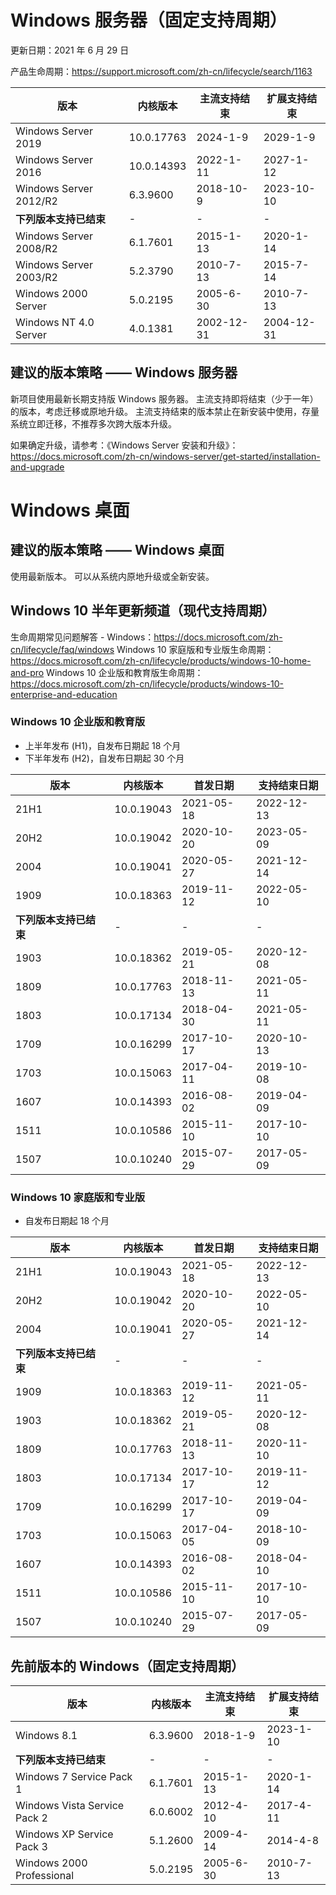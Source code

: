 # Windows 服务器（固定支持周期）

更新日期：2021 年 6 月 29 日

产品生命周期：https://support.microsoft.com/zh-cn/lifecycle/search/1163

|版本|内核版本|主流支持结束|扩展支持结束|
|---|---|---|---|
|Windows Server 2019|10.0.17763|2024-1-9|2029-1-9|
|Windows Server 2016|10.0.14393|2022-1-11|2027-1-12|
|Windows Server 2012/R2|6.3.9600|2018-10-9|2023-10-10|
|**下列版本支持已结束**|-|-|-|
|Windows Server 2008/R2|6.1.7601|2015-1-13|2020-1-14|
|Windows Server 2003/R2|5.2.3790|2010-7-13|2015-7-14|
|Windows 2000 Server|5.0.2195|2005-6-30|2010-7-13|
|Windows NT 4.0 Server|4.0.1381|2002-12-31|2004-12-31|

## 建议的版本策略 —— Windows 服务器
新项目使用最新长期支持版 Windows 服务器。
主流支持即将结束（少于一年）的版本，考虑迁移或原地升级。
主流支持结束的版本禁止在新安装中使用，存量系统立即迁移，不推荐多次跨大版本升级。

如果确定升级，请参考：《Windows Server 安装和升级》：https://docs.microsoft.com/zh-cn/windows-server/get-started/installation-and-upgrade

# Windows 桌面

## 建议的版本策略 —— Windows 桌面
使用最新版本。
可以从系统内原地升级或全新安装。

## Windows 10 半年更新频道（现代支持周期）

生命周期常见问题解答 - Windows：https://docs.microsoft.com/zh-cn/lifecycle/faq/windows
Windows 10 家庭版和专业版生命周期：https://docs.microsoft.com/zh-cn/lifecycle/products/windows-10-home-and-pro
Windows 10 企业版和教育版生命周期：https://docs.microsoft.com/zh-cn/lifecycle/products/windows-10-enterprise-and-education

### Windows 10 企业版和教育版

- 上半年发布 (H1)，自发布日期起 18 个月
- 下半年发布 (H2)，自发布日期起 30 个月

|版本|内核版本|首发日期|支持结束日期|
|---|---|---|---|
|21H1|10.0.19043|2021-05-18|2022-12-13|
|20H2|10.0.19042|2020-10-20|2023-05-09|
|2004|10.0.19041|2020-05-27|2021-12-14|
|1909|10.0.18363|2019-11-12|2022-05-10|
|**下列版本支持已结束**|-|-|-|
|1903|10.0.18362|2019-05-21|2020-12-08|
|1809|10.0.17763|2018-11-13|2021-05-11|
|1803|10.0.17134|2018-04-30|2021-05-11|
|1709|10.0.16299|2017-10-17|2020-10-13|
|1703|10.0.15063|2017-04-11|2019-10-08|
|1607|10.0.14393|2016-08-02|2019-04-09|
|1511|10.0.10586|2015-11-10|2017-10-10|
|1507|10.0.10240|2015-07-29|2017-05-09|

### Windows 10 家庭版和专业版

- 自发布日期起 18 个月

|版本|内核版本|首发日期|支持结束日期|
|---|---|---|---|
|21H1|10.0.19043|2021-05-18|2022-12-13|
|20H2|10.0.19042|2020-10-20|2022-05-10|
|2004|10.0.19041|2020-05-27|2021-12-14|
|**下列版本支持已结束**|-|-|-|
|1909|10.0.18363|2019-11-12|2021-05-11|
|1903|10.0.18362|2019-05-21|2020-12-08|
|1809|10.0.17763|2018-11-13|2020-11-10|
|1803|10.0.17134|2017-10-17|2019-11-12|
|1709|10.0.16299|2017-10-17|2019-04-09|
|1703|10.0.15063|2017-04-05|2018-10-09|
|1607|10.0.14393|2016-08-02|2018-04-10|
|1511|10.0.10586|2015-11-10|2017-10-10|
|1507|10.0.10240|2015-07-29|2017-05-09|

## 先前版本的 Windows（固定支持周期）

|版本|内核版本|主流支持结束|扩展支持结束|
|---|---|---|---|
|Windows 8.1|6.3.9600|2018-1-9|2023-1-10|
|**下列版本支持已结束**|-|-|-|
|Windows 7 Service Pack 1|6.1.7601|2015-1-13|2020-1-14|
|Windows Vista Service Pack 2|6.0.6002|2012-4-10|2017-4-11|
|Windows XP Service Pack 3|5.1.2600|2009-4-14|2014-4-8|
|Windows 2000 Professional|5.0.2195|2005-6-30|2010-7-13|

